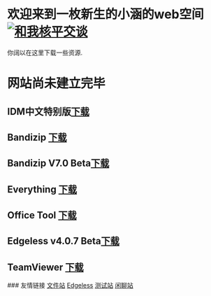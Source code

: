 # 欢迎来到一枚新生的小涵的web空间<a target="_blank" href="http://wpa.qq.com/msgrd?v=3&uin=1115058004&site=qq&menu=yes"><img border="0" src="http://wpa.qq.com/pa?p=2:1115058004:51" alt="和我核平交谈" title="和我核平交谈"/></a>
你阔以在这里下载一些资源.

# 网站尚未建立完毕
## IDM中文特别版<a href="https://www.lanzous.com/i8e4lli">下载</a>
## Bandizip <a href="http://dl.bandisoft.com/bandizip/BANDIZIP-SETUP.EXE">下载</a>
## Bandizip V7.0 Beta<a href="http://dl.bandisoft.com/bandizip.online/BANDIZIP-SETUP-ONLINE.EXE?4">下载</a>
## Everything <a href="https://www.voidtools.com/Everything-1.4.1.935.x86-Setup.exe">下载</a>
## Office Tool <a href="https://download.coolhub.top/Office%20Tool%20v7.4.zip">下载</a>
## Edgeless v4.0.7 Beta<a href="https://down.edgeless.top/A:?image_mode=0">下载</a>
## TeamViewer <a href="https://dl.teamviewer.cn/download/version_15x/TeamViewer_Setup.exe">下载</a>
<link rel="shortcut icon" href="/favicon.ico" type="image/x-icon" />
### 友情链接 <a href="http://file.xiaiisme.club/">文件站</a>          <a href="https://home.edgeless.top/">Edgeless</a>
  <a href="http://beta.xiaiisme.club/">测试站</a>                                <a href="http://chat.xiaiisme.club/">闲聊站</a>


